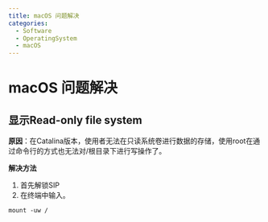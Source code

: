 ```yaml
---
title: macOS 问题解决
categories:
  - Software
  - OperatingSystem
  - macOS
---
```

# macOS 问题解决

## 显示Read-only file system

**原因**：在Catalina版本，使用者无法在只读系统卷进行数据的存储，使用root在通过命令行的方式也无法对/根目录下进行写操作了。

**解决方法**

1. 首先解锁SIP
2. 在终端中输入。

```
mount -uw /
```

